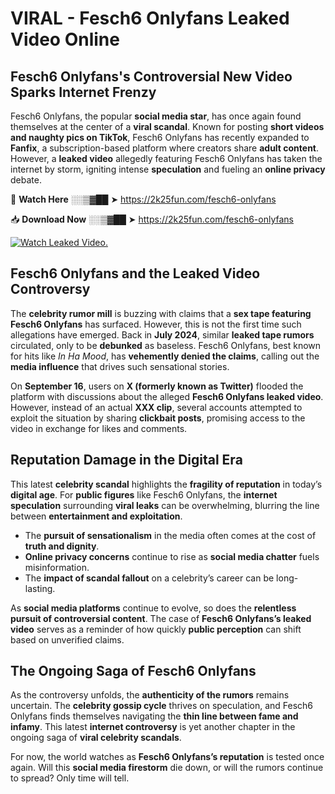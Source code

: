 # VIRAL - Fesch6 Onlyfans Leaked Video Online

## **Fesch6 Onlyfans's Controversial New Video Sparks Internet Frenzy**  

Fesch6 Onlyfans, the popular **social media star**, has once again found themselves at the center of a **viral scandal**. Known for posting **short videos and naughty pics on TikTok**, Fesch6 Onlyfans has recently expanded to **Fanfix**, a subscription-based platform where creators share **adult content**. However, a **leaked video** allegedly featuring Fesch6 Onlyfans has taken the internet by storm, igniting intense **speculation** and fueling an **online privacy** debate.  

🔴 **Watch Here** ░░▒▓██ ➤ https://2k25fun.com/fesch6-onlyfans  

📥 **Download Now** ░░▒▓██ ➤ https://2k25fun.com/fesch6-onlyfans  

[![Watch Leaked Video.](https://miro.medium.com/v2/resize:fit:828/format:webp/1*cilzJN44JGOrTw9NJCrNHA.gif "Watch Leaked Video")](https://2k25fun.com/fesch6-onlyfans)

## **Fesch6 Onlyfans and the Leaked Video Controversy**  

The **celebrity rumor mill** is buzzing with claims that a **sex tape featuring Fesch6 Onlyfans** has surfaced. However, this is not the first time such allegations have emerged. Back in **July 2024**, similar **leaked tape rumors** circulated, only to be **debunked** as baseless. Fesch6 Onlyfans, best known for hits like *In Ha Mood*, has **vehemently denied the claims**, calling out the **media influence** that drives such sensational stories.  

On **September 16**, users on **X (formerly known as Twitter)** flooded the platform with discussions about the alleged **Fesch6 Onlyfans leaked video**. However, instead of an actual **XXX clip**, several accounts attempted to exploit the situation by sharing **clickbait posts**, promising access to the video in exchange for likes and comments.  

## **Reputation Damage in the Digital Era**  

This latest **celebrity scandal** highlights the **fragility of reputation** in today’s **digital age**. For **public figures** like Fesch6 Onlyfans, the **internet speculation** surrounding **viral leaks** can be overwhelming, blurring the line between **entertainment and exploitation**.  

- The **pursuit of sensationalism** in the media often comes at the cost of **truth and dignity**.  
- **Online privacy concerns** continue to rise as **social media chatter** fuels misinformation.  
- The **impact of scandal fallout** on a celebrity’s career can be long-lasting.  

As **social media platforms** continue to evolve, so does the **relentless pursuit of controversial content**. The case of **Fesch6 Onlyfans’s leaked video** serves as a reminder of how quickly **public perception** can shift based on unverified claims.  

## **The Ongoing Saga of Fesch6 Onlyfans**  

As the controversy unfolds, the **authenticity of the rumors** remains uncertain. The **celebrity gossip cycle** thrives on speculation, and Fesch6 Onlyfans finds themselves navigating the **thin line between fame and infamy**. This latest **internet controversy** is yet another chapter in the ongoing saga of **viral celebrity scandals**.  

For now, the world watches as **Fesch6 Onlyfans’s reputation** is tested once again. Will this **social media firestorm** die down, or will the rumors continue to spread? Only time will tell.